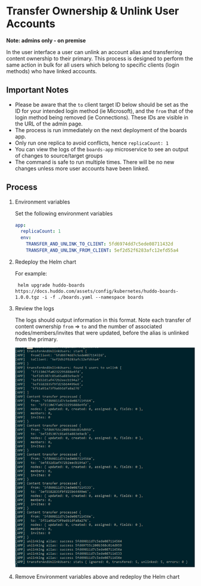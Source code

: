 # Transfer Ownership & Unlink User Accounts
**Note: admins only - on premise**

In the user interface a user can unlink an account alias and transferring content ownership to their primary. This process is designed to perform the same action in bulk for all users which belong to specific clients (login methods) who have linked accounts. 

## Important Notes

  - Please be aware that the `to` client target ID below should be set as the ID for your intended login method (ie Microsoft), and the `from` that of the login method being removed (ie Connections). These IDs are visible in the URL of the admin page.
  - The process is run immediately on the next deployment of the boards app.
  - Only run one replica to avoid conflicts, hence `replicaCount: 1`
  - You can view the logs of the `boards-app` microservice to see an output of changes to source/target groups
  - The command is safe to run multiple times. There will be no new changes unless more user accounts have been linked.


## Process
1. Environment variables

    Set the following environment variables

    ```yaml
    app:
      replicaCount: 1
      env:
        TRANSFER_AND_UNLINK_TO_CLIENT: 5fd6974dd7c5ede08711432d
        TRANSFER_AND_UNLINK_FROM_CLIENT: 5ef2d52f6283afc12efd55a4
    ```

1. Redeploy the Helm chart

    For example:

        helm upgrade huddo-boards https://docs.huddo.com/assets/config/kubernetes/huddo-boards-1.0.0.tgz -i -f ./boards.yaml --namespace boards

1. Review the logs

    The logs should output information in this format. Note each transfer of content ownership `from` => `to` and the number of associated nodes/members/invites that were updated, before the alias is unlinked from the primary.

    ![Transfer ownership unlink logs](/assets/boards/admin/transfer-ownership-unlink-logs.png)

1. Remove Environment variables above and redeploy the Helm chart
